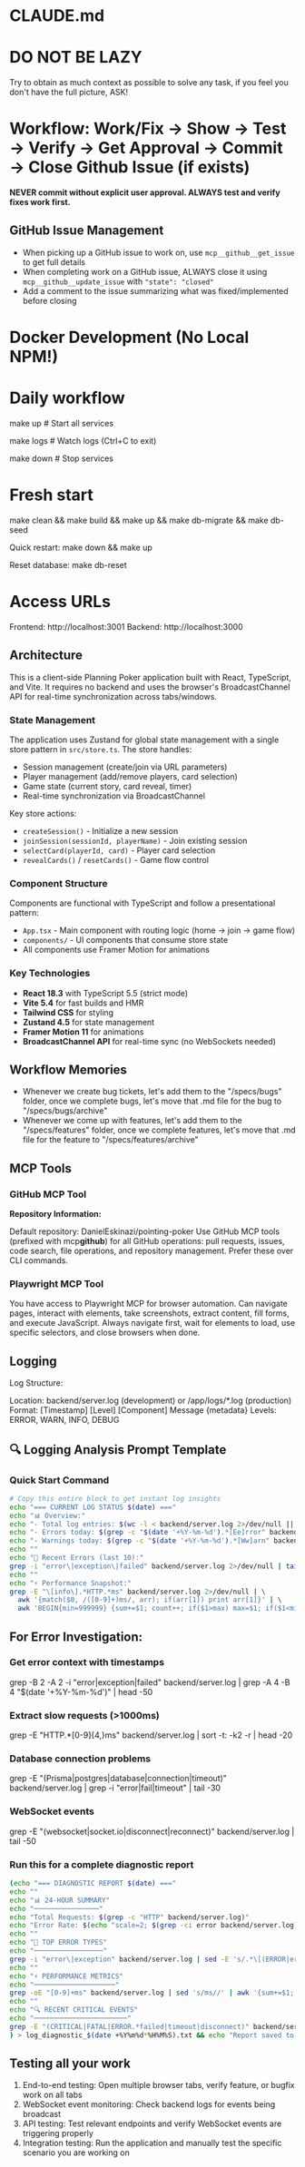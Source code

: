# CLAUDE.md

# DO NOT BE LAZY

Try to obtain as much context as possible to solve any task, if you feel you don't have the full picture, ASK!

# Workflow: Work/Fix → Show → Test → Verify → Get Approval → Commit → Close Github Issue (if exists)

**NEVER commit without explicit user approval. ALWAYS test and verify fixes work first.**

## GitHub Issue Management

- When picking up a GitHub issue to work on, use `mcp__github__get_issue` to get full details
- When completing work on a GitHub issue, ALWAYS close it using `mcp__github__update_issue` with `"state": "closed"`
- Add a comment to the issue summarizing what was fixed/implemented before closing

# Docker Development (No Local NPM!)

# Daily workflow

make up # Start all services

make logs # Watch logs (Ctrl+C to exit)

make down # Stop services

# Fresh start

make clean && make build && make up && make db-migrate && make db-seed

Quick restart: make down && make up

Reset database: make db-reset

# Access URLs

Frontend: http://localhost:3001
Backend: http://localhost:3000

## Architecture

This is a client-side Planning Poker application built with React, TypeScript, and Vite. It requires no backend and uses the browser's BroadcastChannel API for real-time synchronization across tabs/windows.

### State Management

The application uses Zustand for global state management with a single store pattern in `src/store.ts`. The store handles:

- Session management (create/join via URL parameters)
- Player management (add/remove players, card selection)
- Game state (current story, card reveal, timer)
- Real-time synchronization via BroadcastChannel

Key store actions:

- `createSession()` - Initialize a new session
- `joinSession(sessionId, playerName)` - Join existing session
- `selectCard(playerId, card)` - Player card selection
- `revealCards()` / `resetCards()` - Game flow control

### Component Structure

Components are functional with TypeScript and follow a presentational pattern:

- `App.tsx` - Main component with routing logic (home → join → game flow)
- `components/` - UI components that consume store state
- All components use Framer Motion for animations

### Key Technologies

- **React 18.3** with TypeScript 5.5 (strict mode)
- **Vite 5.4** for fast builds and HMR
- **Tailwind CSS** for styling
- **Zustand 4.5** for state management
- **Framer Motion 11** for animations
- **BroadcastChannel API** for real-time sync (no WebSockets needed)

## Workflow Memories

- Whenever we create bug tickets, let's add them to the "/specs/bugs" folder, once we complete bugs, let's move that .md file for the bug to "/specs/bugs/archive"
- Whenever we come up with features, let's add them to the "/specs/features" folder, once we complete features, let's move that .md file for the feature to "/specs/features/archive"

## MCP Tools

### GitHub MCP Tool

**Repository Information:**

Default repository: DanielEskinazi/pointing-poker
Use GitHub MCP tools (prefixed with mcp**github**) for all GitHub operations: pull requests, issues, code search, file operations, and repository management. Prefer these over CLI commands.

### Playwright MCP Tool

You have access to Playwright MCP for browser automation. Can navigate pages, interact with elements, take screenshots, extract content, fill forms, and execute JavaScript. Always navigate first, wait for elements to load, use specific selectors, and close browsers when done.

## Logging

Log Structure:

Location: backend/server.log (development) or /app/logs/\*.log (production)
Format: [Timestamp] [Level] [Component] Message {metadata}
Levels: ERROR, WARN, INFO, DEBUG

## 🔍 Logging Analysis Prompt Template

### Quick Start Command

```bash
# Copy this entire block to get instant log insights
echo "=== CURRENT LOG STATUS $(date) ==="
echo "📊 Overview:"
echo "- Total log entries: $(wc -l < backend/server.log 2>/dev/null || echo 'No log file found')"
echo "- Errors today: $(grep -c "$(date '+%Y-%m-%d').*[Ee]rror" backend/server.log 2>/dev/null || echo '0')"
echo "- Warnings today: $(grep -c "$(date '+%Y-%m-%d').*[Ww]arn" backend/server.log 2>/dev/null || echo '0')"
echo ""
echo "🚨 Recent Errors (last 10):"
grep -i "error\|exception\|failed" backend/server.log 2>/dev/null | tail -10 || echo "No errors found"
echo ""
echo "⚡ Performance Snapshot:"
grep -E "\[info\].*HTTP.*ms" backend/server.log 2>/dev/null | \
  awk '{match($0, /([0-9]+)ms/, arr); if(arr[1]) print arr[1]}' | \
  awk 'BEGIN{min=999999} {sum+=$1; count++; if($1>max) max=$1; if($1<min) min=$1} END {if(count>0) print "Requests:", count, "| Avg:", int(sum/count) "ms | Min:", min "ms | Max:", max "ms"; else print "No performance data"}' || echo "No performance metrics found"
```

## For Error Investigation:

### Get error context with timestamps

grep -B 2 -A 2 -i "error\|exception\|failed" backend/server.log | grep -A 4 -B 4 "$(date '+%Y-%m-%d')" | head -50

### Extract slow requests (>1000ms)

grep -E "HTTP.\*[0-9]{4,}ms" backend/server.log | sort -t: -k2 -r | head -20

### Database connection problems

grep -E "(Prisma|postgres|database|connection|timeout)" backend/server.log | grep -i "error\|fail\|timeout" | tail -30

### WebSocket events

grep -E "(websocket|socket\.io|disconnect|reconnect)" backend/server.log | tail -50

### Run this for a complete diagnostic report

```bash
(echo "=== DIAGNOSTIC REPORT $(date) ==="
echo ""
echo "📊 24-HOUR SUMMARY"
echo "────────────────"
echo "Total Requests: $(grep -c "HTTP" backend/server.log)"
echo "Error Rate: $(echo "scale=2; $(grep -ci error backend/server.log) * 100 / $(wc -l < backend/server.log)" | bc)%"
echo ""
echo "🔴 TOP ERROR TYPES"
echo "─────────────────"
grep -i "error\|exception" backend/server.log | sed -E 's/.*\[(ERROR|error)\][ :]*//' | cut -d' ' -f1-5 | sort | uniq -c | sort -nr | head -5
echo ""
echo "⚡ PERFORMANCE METRICS"
echo "────────────────────"
grep -oE "[0-9]+ms" backend/server.log | sed 's/ms//' | awk '{sum+=$1; sumsq+=$1*$1; n++} END {if(n>0){mean=sum/n; print "Average Response: " int(mean) "ms"; print "Std Deviation: " int(sqrt(sumsq/n - mean*mean)) "ms"}}'
echo ""
echo "🔍 RECENT CRITICAL EVENTS"
echo "───────────────────────"
grep -E "(CRITICAL|FATAL|ERROR.*failed|timeout|disconnect)" backend/server.log | tail -5
) > log_diagnostic_$(date +%Y%m%d*%H%M%S).txt && echo "Report saved to: log_diagnostic*$(date +%Y%m%d\_%H%M%S).txt"
```

## Testing all your work

1. End-to-end testing: Open multiple browser tabs, verify feature, or bugfix work on all tabs
2. WebSocket event monitoring: Check backend logs for events being broadcast
3. API testing: Test relevant endpoints and verify WebSocket events are triggering properly
4. Integration testing: Run the application and manually test the specific scenario you are working on
